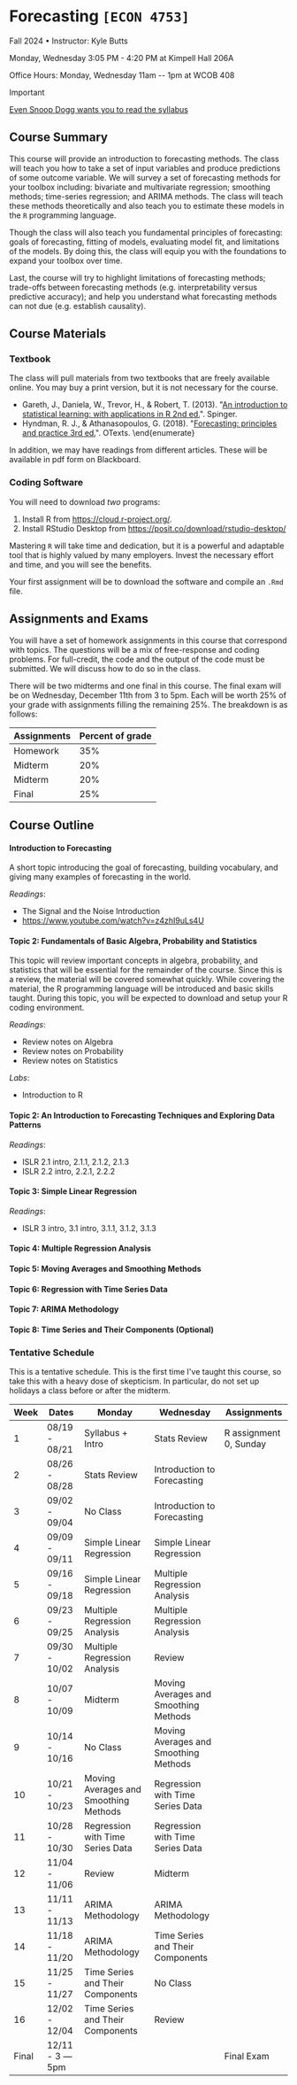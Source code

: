 # Forecasting `[ECON 4753]`

Fall 2024 • Instructor: Kyle Butts

Monday, Wednesday 3:05 PM - 4:20 PM at Kimpell Hall 206A

Office Hours: Monday, Wednesday 11am -- 1pm at WCOB 408

> [!IMPORTANT]
> 
> [Even Snoop Dogg wants you to read the syllabus](https://www.cameo.com/recipient/5f2b392a0299b100202e624a)


## Course Summary

This course will provide an introduction to forecasting methods. The class will teach you how to take a set of input variables and produce predictions of some outcome variable. We will survey a set of forecasting methods for your toolbox including: bivariate and multivariate regression; smoothing methods; time-series regression; and ARIMA methods. The class will teach these methods theoretically and also teach you to estimate these models in the `R` programming language.

Though the class will also teach you fundamental principles of forecasting: goals of forecasting, fitting of models, evaluating model fit, and limitations of the models. By doing this, the class will equip you with the foundations to expand your toolbox over time. 

Last, the course will try to highlight limitations of forecasting methods; trade-offs between forecasting methods (e.g. interpretability versus predictive accuracy); and help you understand what forecasting methods can not due (e.g. establish causality). 

## Course Materials

### Textbook

The class will pull materials from two textbooks that are freely available online. You may buy a print version, but it is not necessary for the course. 

- Gareth, J., Daniela, W., Trevor, H., \& Robert, T. (2013). "[An introduction to statistical learning: with applications in R 2nd ed.](https://www.statlearning.com)". Spinger.
- Hyndman, R. J., \& Athanasopoulos, G. (2018). "[Forecasting: principles and practice 3rd ed.](https://otexts.com/fpp3/)". OTexts.
\end{enumerate}

In addition, we may have readings from different articles. These will be available in pdf form on Blackboard.

### Coding Software

You will need to download *two* programs:
1. Install R from <https://cloud.r-project.org/>.
2. Install RStudio Desktop from <https://posit.co/download/rstudio-desktop/>

Mastering `R` will take time and dedication, but it is a powerful and adaptable tool that is highly valued by many employers. Invest the necessary effort and time, and you will see the benefits.

Your first assignment will be to download the software and compile an `.Rmd` file.

## Assignments and Exams

You will have a set of homework assignments in this course that correspond with topics. The questions will be a mix of free-response and coding problems. For full-credit, the code and the output of the code must be submitted. We will discuss how to do so in the class. 

There will be two midterms and one final in this course. The final exam will be on Wednesday, December 11th from 3 to 5pm. Each will be worth 25\% of your grade with assignments filling the remaining 25\%. The breakdown is as follows:

| Assignments | Percent of grade |
|-------------|------------------|
| Homework    | 35%              |
| Midterm     | 20%              |
| Midterm     | 20%              |
| Final       | 25%              | 


## Course Outline

#### Introduction to Forecasting 

A short topic introducing the goal of forecasting, building vocabulary, and giving many examples of forecasting in the world. 

*Readings*: 

- The Signal and the Noise Introduction
- https://www.youtube.com/watch?v=z4zhI9uLs4U

#### Topic 2: Fundamentals of Basic Algebra, Probability and Statistics

This topic will review important concepts in algebra, probability, and statistics that will be essential for the remainder of the course. Since this is a review, the material will be covered somewhat quickly. While covering the material, the R programming language will be introduced and basic skills taught. During this topic, you will be expected to download and setup your R coding environment.

*Readings*: 
- Review notes on Algebra
- Review notes on Probability
- Review notes on Statistics 

*Labs*:
- Introduction to R

#### Topic 2: An Introduction to Forecasting Techniques and Exploring Data Patterns

*Readings*:
- ISLR 2.1 intro, 2.1.1, 2.1.2, 2.1.3
- ISLR 2.2 intro, 2.2.1, 2.2.2

#### Topic 3: Simple Linear Regression

*Readings*: 
- ISLR 3 intro, 3.1 intro, 3.1.1, 3.1.2, 3.1.3

#### Topic 4: Multiple Regression Analysis


#### Topic 5: Moving Averages and Smoothing Methods


#### Topic 6: Regression with Time Series Data


#### Topic 7: ARIMA Methodology


#### Topic 8: Time Series and Their Components (Optional)


### Tentative Schedule

This is a tentative schedule. This is the first time I've taught this course, so take this with a heavy dose of skepticism. In particular, do not set up holidays a class before or after the midterm. 

<!-- Schedule -->
| Week  | Dates           | Monday                                | Wednesday                             | Assignments            |
|-------|-----------------|---------------------------------------|---------------------------------------|------------------------|
| 1     | 08/19 - 08/21   | Syllabus + Intro                      | Stats Review                          | R assignment 0, Sunday |
| 2     | 08/26 - 08/28   | Stats Review                          | Introduction to Forecasting           |                        |
| 3     | 09/02 - 09/04   | No Class                              | Introduction to Forecasting           |                        |
| 4     | 09/09 - 09/11   | Simple Linear Regression              | Simple Linear Regression              |                        |
| 5     | 09/16 - 09/18   | Simple Linear Regression              | Multiple Regression Analysis          |                        |
| 6     | 09/23 - 09/25   | Multiple Regression Analysis          | Multiple Regression Analysis          |                        |
| 7     | 09/30 - 10/02   | Multiple Regression Analysis          | Review                                |                        |
| 8     | 10/07 - 10/09   | Midterm                               | Moving Averages and Smoothing Methods |                        |
| 9     | 10/14 - 10/16   | No Class                              | Moving Averages and Smoothing Methods |                        |
| 10    | 10/21 - 10/23   | Moving Averages and Smoothing Methods | Regression with Time Series Data      |                        |
| 11    | 10/28 - 10/30   | Regression with Time Series Data      | Regression with Time Series Data      |                        |
| 12    | 11/04 - 11/06   | Review                                | Midterm                               |                        |
| 13    | 11/11 - 11/13   | ARIMA Methodology                     | ARIMA Methodology                     |                        |
| 14    | 11/18 - 11/20   | ARIMA Methodology                     | Time Series and Their Components      |                        |
| 15    | 11/25 - 11/27   | Time Series and Their Components      | No Class                              |                        |
| 16    | 12/02 - 12/04   | Time Series and Their Components      | Review                                |                        |
| Final | 12/11 - 3 — 5pm |                                       |                                       | Final Exam             |
<!-- Schedule -->

